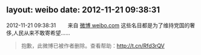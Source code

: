 layout: weibo
date: 2012-11-21 09:38:31
---
2012-11-21 09:38:31  &nbsp;&nbsp;&nbsp;&nbsp;&nbsp;&nbsp; 来自 <a href="http://weibo.com/" rel="nofollow">微博 weibo.com</a>
这些名目都是为了维持党国的奢侈,人民从来不敢寄希望......
>  抱歉，此微博已被作者删除。查看帮助：http://t.cn/Rfd3rQV
